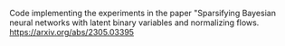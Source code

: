 Code implementing the experiments in the paper "Sparsifying Bayesian neural networks with latent binary variables and normalizing flows. 
https://arxiv.org/abs/2305.03395
